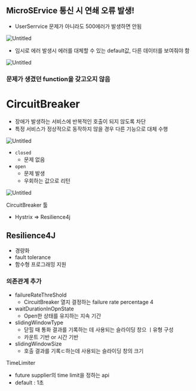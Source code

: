 ## MicroSErvice 통신 시 연쇄 오류 발생!

- UserSerrvice 문제가 아니라도 500에러가 발생하면 안됨

![Untitled](https://user-images.githubusercontent.com/62232531/235100658-1ae4e35a-49dc-442e-82c0-0afb04b618f9.png)

- 임시로 에러 발생시 에러를 대체할 수 있는 default값, 다른 데이터를 보여줘야 함

![Untitled](https://user-images.githubusercontent.com/62232531/235100727-a4161f90-ac45-4236-bb23-27cfdd99a0a8.png)

### 문제가 생겼던 function을 갖고오지 않음

# CircuitBreaker

- 장애가 발생하는 서비스에 반복적인 호출이 되지 않도록 차단
- 특정 서비스가 정상적으로 동작하지 않을 경우 다른 기능으로 대체 수행

![Untitled](https://user-images.githubusercontent.com/62232531/235100800-e793a2c1-5863-46c8-950d-444760d45df8.png)

- `closed`
    - 문제 없음
- `open`
    - 문제 발생
    - 우회하는 값으로 리턴

![Untitled](https://user-images.githubusercontent.com/62232531/235100854-522b0e9b-79d0-4590-871d-2087031648c3.png)

CircuitBreaker 툴

- Hystrix ⇒ Resilience4j

## Resilience4J

- 경량화
- fault tolerance
- 함수형 프로그래밍 지원

### 의존관계 추가



- failureRateThreShold
    - CircuitBreaker 열지 결정하는 failure rate percentage 4
- waitDurationInOpnState
    - Open한 상태를 유지하는 지속 기간
- slidingWindowType
    - 닫힐 때 통화 결과를 기록하는 데 사용되는 슬라이딩 창으 ㅣ유형 구성
    - 카운트 기반 or 시간 기반
- slidingWindowSize
    - 호출 결과를 기록ㄷ하는데 사용되는 슬라이딩 창의 크기

TimeLimiter

- future supplier의 time limit을 정하는 api
- default : 1초